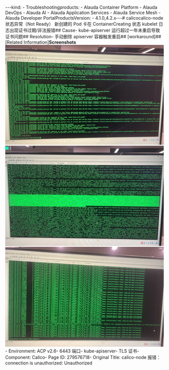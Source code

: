 ---kind:   - Troubleshootingproducts:    - Alauda Container Platform   - Alauda DevOps   - Alauda AI   - Alauda Application Services   - Alauda Service Mesh   - Alauda Developer PortalProductsVersion:   - 4.1.0,4.2.x---<!-- A type of document that involves encountering a fault, diag...it, performing root cause analysis, and providing solutions. --># calicocalico-node 状态异常（Not Ready） 新创建的 Pod 卡在 ContainerCreating 状态 kubelet 日志出现证书过期/非法报错## Cause- kube-apiserver 运行超过一年未重启导致证书问题## Resolution- 手动删除 apiserver 容器触发重启## [workaround]## [Related Information]**Screenshots**![](assets/calico-node-bao-cuo-connection-is-unauthorized-unauthorized/image-2025-4-21_14-23-22.png)![](assets/calico-node-bao-cuo-connection-is-unauthorized-unauthorized/image-2025-4-21_14-23-57.png)![](assets/calico-node-bao-cuo-connection-is-unauthorized-unauthorized/image-2025-4-21_14-25-5.png)- Environment: ACP v2.6- 6443 端口- kube-apiserver- TLS 证书- Component: Calico- Page ID: 279576718- Original Title: calico-node 报错：connection is unauthorized: Unauthorized